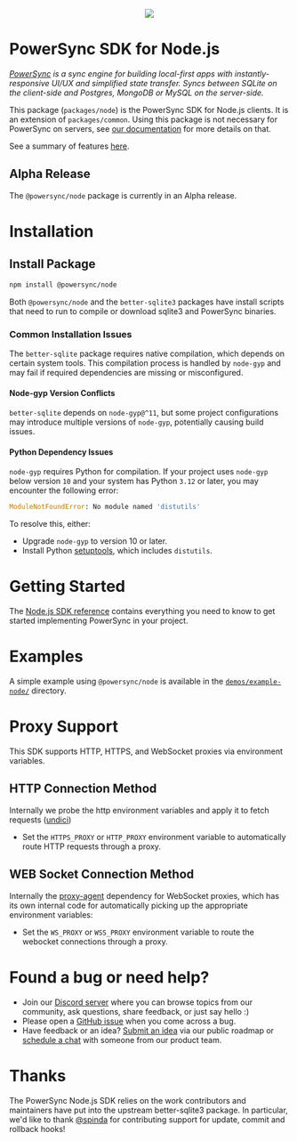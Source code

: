 <p align="center">
  <a href="https://www.powersync.com" target="_blank"><img src="https://github.com/powersync-ja/.github/assets/7372448/d2538c43-c1a0-4c47-9a76-41462dba484f"/></a>
</p>

# PowerSync SDK for Node.js

_[PowerSync](https://www.powersync.com) is a sync engine for building local-first apps with instantly-responsive UI/UX and simplified state transfer. Syncs between SQLite on the client-side and Postgres, MongoDB or MySQL on the server-side._

This package (`packages/node`) is the PowerSync SDK for Node.js clients. It is an extension of `packages/common`.
Using this package is not necessary for PowerSync on servers, see [our documentation](https://docs.powersync.com/installation/app-backend-setup) for more details on that.

See a summary of features [here](https://docs.powersync.com/client-sdk-references/node).

## Alpha Release

The `@powersync/node` package is currently in an Alpha release.

# Installation

## Install Package

```bash
npm install @powersync/node
```

Both `@powersync/node` and the `better-sqlite3` packages have install scripts that need to run to compile
or download sqlite3 and PowerSync binaries.

### Common Installation Issues

The `better-sqlite` package requires native compilation, which depends on certain system tools. This compilation process is handled by `node-gyp` and may fail if required dependencies are missing or misconfigured.

#### Node-gyp Version Conflicts

`better-sqlite` depends on `node-gyp@^11`, but some project configurations may introduce multiple versions of `node-gyp`, potentially causing build issues.

#### Python Dependency Issues

`node-gyp` requires Python for compilation. If your project uses `node-gyp` below version `10` and your system has Python `3.12` or later, you may encounter the following error:

```python
ModuleNotFoundError: No module named 'distutils'
```

To resolve this, either:

- Upgrade `node-gyp` to version 10 or later.
- Install Python [setuptools](https://pypi.org/project/setuptools/), which includes `distutils`.

# Getting Started

The [Node.js SDK reference](https://docs.powersync.com/client-sdk-references/node)
contains everything you need to know to get started implementing PowerSync in your project.

# Examples

A simple example using `@powersync/node` is available in the [`demos/example-node/`](../demos/example-node) directory.

# Proxy Support

This SDK supports HTTP, HTTPS, and WebSocket proxies via environment variables.

## HTTP Connection Method

Internally we probe the http environment variables and apply it to fetch requests ([undici](https://www.npmjs.com/package/undici/v/5.6.0))

- Set the `HTTPS_PROXY` or `HTTP_PROXY` environment variable to automatically route HTTP requests through a proxy.

## WEB Socket Connection Method

Internally the [proxy-agent](https://www.npmjs.com/package/proxy-agent) dependency for WebSocket proxies, which has its own internal code for automatically picking up the appropriate environment variables:

- Set the `WS_PROXY` or `WSS_PROXY` environment variable to route the webocket connections through a proxy.

# Found a bug or need help?

- Join our [Discord server](https://discord.gg/powersync) where you can browse topics from our community, ask questions, share feedback, or just say hello :)
- Please open a [GitHub issue](https://github.com/powersync-ja/powersync-js/issues) when you come across a bug.
- Have feedback or an idea? [Submit an idea](https://roadmap.powersync.com/tabs/5-roadmap/submit-idea) via our public roadmap or [schedule a chat](https://calendly.com/powersync-product/powersync-chat) with someone from our product team.

# Thanks

The PowerSync Node.js SDK relies on the work contributors and maintainers have put into the upstream better-sqlite3 package.
In particular, we'd like to thank [@spinda](https://github.com/spinda) for contributing support for update, commit and rollback hooks!
